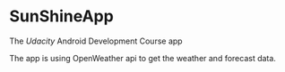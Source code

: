 # SunShineApp
The *Udacity* Android Development Course app

The app is using OpenWeather api to get the weather and forecast data.
